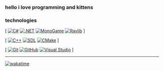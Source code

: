 ### hello i love programming and kittens


### technologies
[ [![C#](https://img.shields.io/badge/C%23-%23239120.svg?style=flat)](https://learn.microsoft.com/en-us/dotnet/csharp/)
[![.NET](https://img.shields.io/badge/.NET-5C2D91?style=flat)](https://dotnet.microsoft.com/)
[![MonoGame](https://img.shields.io/badge/MonoGame-E73C00?style=flat)](https://www.monogame.net/)
[![Raylib](https://img.shields.io/badge/raylib-f5f5f5?style=flat)](https://www.raylib.com/) ]  

[ [![C++](https://img.shields.io/badge/C++-00599C?style=flat)](https://isocpp.org/)
[![SDL](https://img.shields.io/badge/SDL-173556?style=flat)](https://www.libsdl.org/)
[![CMake](https://img.shields.io/badge/CMake-064F8C?style=flat)](https://cmake.org/) ]

[ [![Git](https://img.shields.io/badge/Git-F05032?style=flat)](https://git-scm.com/) 
	[![GitHub](https://img.shields.io/badge/github-%23121011.svg?style=flat)](https://github.com)
  [![Visual Studio](https://img.shields.io/badge/Visual%20Studio-5C2D91.svg?style=flat)](https://visualstudio.microsoft.com/ru)
]

---
[![wakatime](https://wakatime.com/badge/user/018d512e-cbcc-424c-bdd9-6fe9bfa42c61.svg)](https://wakatime.com/@018d512e-cbcc-424c-bdd9-6fe9bfa42c61)
